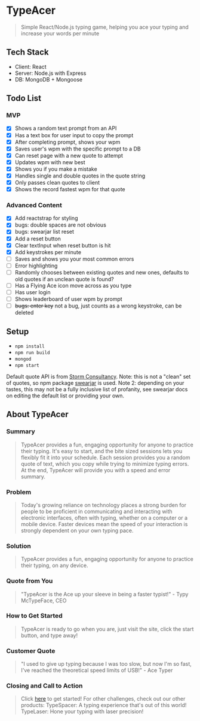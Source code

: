 # TypeAcer
> Simple React/Node.js typing game, helping you ace your typing and increase your words per minute

## Tech Stack ##
- Client: React
- Server: Node.js with Express
- DB: MongoDB + Mongoose

## Todo List ##
### MVP ###
- [x] Shows a random text prompt from an API
- [x] Has a text box for user input to copy the prompt
- [x] After completing prompt, shows your wpm
- [x] Saves user's wpm with the specific prompt to a DB
- [x] Can reset page with a new quote to attempt
- [x] Updates wpm with new best
- [x] Shows you if you make a mistake
- [x] Handles single and double quotes in the quote string
- [x] Only passes clean quotes to client
- [x] Shows the record fastest wpm for that quote

### Advanced Content ###
- [x] Add reactstrap for styling
- [x] bugs: double spaces are not obvious
- [x] bugs: swearjar list reset
- [x] Add a reset button
- [x] Clear textInput when reset button is hit
- [x] Add keystrokes per minute
- [ ] Saves and shows you your most common errors
- [ ] Error highlighting
- [ ] Randomly chooses between existing quotes and new ones, defaults to old quotes if an unclean quote is found?
- [ ] Has a Flying Ace icon move across as you type
- [ ] Has user login
- [ ] Shows leaderboard of user wpm by prompt
- [ ] ~~bugs: enter key~~ not a bug, just counts as a wrong keystroke, can be deleted

## Setup ##
- `npm install`
- `npm run build`
- `mongod`
- `npm start`

Default quote API is from [Storm Consultancy](http://quotes.stormconsultancy.co.uk). 
Note: this is not a "clean" set of quotes, so npm package [swearjar](https://www.npmjs.com/package/swearjar) is used. 
Note 2: depending on your tastes, this may not be a fully inclusive list of profanity, see swearjar docs on editing the default list or providing your own.

## About TypeAcer ##

### Summary ###
  > TypeAcer provides a fun, engaging opportunity for anyone to practice their typing. It's easy to start, and the bite sized sessions lets you flexibly fit it into your schedule. Each session provides you a random quote of text, which you copy while trying to minimize typing errors. At the end, TypeAcer will provide you with a speed and error summary.

### Problem ###
  >  Today's growing reliance on technology places a strong burden for people to be proficient in communicating and interacting with electronic interfaces, often with typing, whether on a computer or a mobile device. Faster devices mean the speed of your interaction is strongly dependent on your own typing pace.

### Solution ###
  > TypeAcer provides a fun, engaging opportunity for anyone to practice their typing, on any device. 

### Quote from You ###
  > "TypeAcer is the Ace up your sleeve in being a faster typist!" - Typy McTypeFace, CEO

### How to Get Started ###
  > TypeAcer is ready to go when you are, just visit the site, click the start button, and type away!

### Customer Quote ###
  > "I used to give up typing because I was too slow, but now I'm so fast, I've reached the theoretical speed limits of USB!" - Ace Typer

### Closing and Call to Action ###
  > Click [here](127.0.0.1/typeacer) to get started! For other challenges, check out our other products: 
  > TypeSpacer: A typing experience that's out of this world!
  > TypeLaser: Hone your typing with laser precision!
